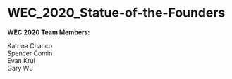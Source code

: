 # WEC_2020_Statue-of-the-Founders
<b> WEC 2020 
Team Members:</b>

Katrina Chanco
<br> Spencer Comin
<br> Evan Krul
<br> Gary Wu
